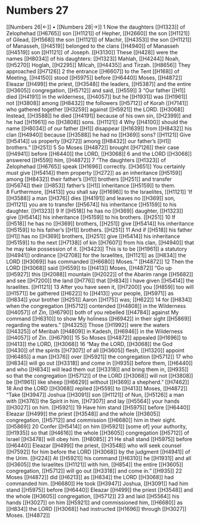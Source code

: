# Numbers 27
[[Numbers 26|←]] • [[Numbers 28|→]]
1 Now the daughters [[H1323]] of Zelophehad [[H6765]] son [[H1121]] of Hepher, [[H2660]] the son [[H1121]] of Gilead, [[H1568]] the son [[H1121]] of Machir, [[H4353]] the son [[H1121]] of Manasseh, [[H4519]] belonged to the clans [[H4940]] of Manasseh [[H4519]] son [[H1121]] of Joseph. [[H3130]] These [[H428]] were the names [[H8034]] of his daughters: [[H1323]] Mahlah, [[H4244]] Noah, [[H5270]] Hoglah, [[H2295]] Milcah, [[H4435]] and Tirzah. [[H8656]] They approached [[H7126]] 
2 the entrance [[H6607]] to the Tent [[H168]] of Meeting, [[H4150]] stood [[H5975]] before [[H6440]] Moses, [[H4872]] Eleazar [[H499]] the priest, [[H3548]] the leaders, [[H5387]] and the entire [[H3605]] congregation, [[H5712]] and said, [[H559]] 
3 “Our father [[H1]] died [[H4191]] in the wilderness, [[H4057]] but he [[H1931]] was [[H1961]] not [[H3808]] among [[H8432]] the followers [[H5712]] of Korah [[H7141]] who gathered together [[H3259]] against [[H5921]] the LORD. [[H3068]] Instead, [[H3588]] he died [[H4191]] because of his own sin, [[H2399]] and he had [[H1961]] no [[H3808]] sons. [[H1121]] 
4 Why [[H4100]] should the name [[H8034]] of our father [[H1]] disappear [[H1639]] from [[H8432]] his clan [[H4940]] because [[H3588]] he had no [[H369]] sons? [[H1121]] Give [[H5414]] us property [[H272]] among [[H8432]] our father’s [[H1]] brothers.” [[H251]] 
5 So Moses [[H4872]] brought [[H7126]] their case [[H4941]] before [[H6440]] the LORD, [[H3068]] 
6 and the LORD [[H3068]] answered [[H559]] him, [[H4872]] 
7 “The daughters [[H1323]] of Zelophehad [[H6765]] speak [[H1696]] correctly. [[H3651]] You certainly must give [[H5414]] them  property [[H272]] as an inheritance [[H5159]] among [[H8432]] their father’s [[H1]] brothers [[H251]] and transfer [[H5674]] their [[H853]] father’s [[H1]] inheritance [[H5159]] to them.  
8 Furthermore, [[H413]] you shall say [[H1696]] to the Israelites, [[H1121]] ‘If [[H3588]] a man [[H376]] dies [[H4191]] and leaves no [[H369]] son, [[H1121]] you are to transfer [[H5674]] his inheritance [[H5159]] to his daughter. [[H1323]] 
9 If [[H518]] he has no [[H369]] daughter, [[H1323]] give [[H5414]] his inheritance [[H5159]] to his brothers. [[H251]] 
10 If [[H518]] he has no [[H369]] brothers, [[H251]] give [[H5414]] his inheritance [[H5159]] to his father’s [[H1]] brothers. [[H251]] 
11 And if [[H518]] his father [[H1]] has no [[H369]] brothers, [[H251]] give [[H5414]] his inheritance [[H5159]] to the next [[H7138]] of kin [[H7607]] from his clan, [[H4940]] that he may take possession of it. [[H3423]] This is to be [[H1961]] a statutory [[H4941]] ordinance [[H2708]] for the Israelites, [[H1121]] as [[H834]] the LORD [[H3069]] has commanded [[H6680]] Moses.’” [[H4872]] 
12 Then the LORD [[H3068]] said [[H559]] to [[H413]] Moses, [[H4872]] “Go up [[H5927]] this [[H2088]] mountain [[H2022]] of the Abarim range [[H5682]] and see [[H7200]] the land [[H776]] that [[H834]] I have given [[H5414]] the Israelites. [[H1121]] 
13 After you have seen it, [[H7200]] you [[H859]] too will [[H1571]] be gathered [[H622]] to [[H413]] your people, [[H5971]] as [[H834]] your brother [[H251]] Aaron [[H175]] was; [[H622]] 
14 for [[H834]] when the congregation [[H5712]] contended [[H4808]] in the Wilderness [[H4057]] of Zin, [[H6790]] both of you rebelled [[H4784]] against My command [[H6310]] to show My holiness [[H6942]] in their sight [[H5869]] regarding the waters.” [[H4325]] Those [[H1992]] were the waters [[H4325]] of Meribah [[H4809]] in Kadesh, [[H6946]] in the Wilderness [[H4057]] of Zin. [[H6790]] 
15 So Moses [[H4872]] appealed [[H1696]] to [[H413]] the LORD, [[H3068]] 
16 “May the LORD, [[H3068]] the God [[H430]] of the spirits [[H7307]] of all [[H3605]] flesh, [[H1320]] appoint [[H6485]] a man [[H376]] over [[H5921]] the congregation [[H5712]] 
17 who [[H834]] will go out [[H3318]] and come in [[H935]] before them, [[H6440]] and who [[H834]] will lead them out [[H3318]] and bring them in, [[H935]] so that the congregation [[H5712]] of the LORD [[H3068]] will not [[H3808]] be [[H1961]] like sheep [[H6629]] without [[H369]] a shepherd.” [[H7462]] 
18 And the LORD [[H3068]] replied [[H559]] to [[H413]] Moses, [[H4872]] “Take [[H3947]] Joshua [[H3091]] son [[H1121]] of Nun, [[H5126]] a man with [[H376]] the Spirit in him, [[H7307]] and lay [[H5564]] your hands [[H3027]] on him. [[H5921]] 
19 Have him stand [[H5975]] before [[H6440]] Eleazar [[H499]] the priest [[H3548]] and the whole [[H3605]] congregation, [[H5712]] and commission [[H6680]] him in their sight. [[H5869]] 
20 Confer [[H5414]] on him [[H5921]] [some of] your authority, [[H1935]] so that [[H4616]] the whole [[H3605]] congregation [[H5712]] of Israel [[H3478]] will obey him. [[H8085]] 
21 He shall stand [[H5975]] before [[H6440]] Eleazar [[H499]] the priest, [[H3548]] who will seek counsel [[H7592]] for him  before the LORD [[H3068]] by the judgment [[H4941]] of the Urim. [[H224]] At [[H5921]] his command [[H6310]] he [[H1931]] and all [[H3605]] the Israelites [[H1121]] with him, [[H854]] the entire [[H3605]] congregation, [[H5712]] will go out [[H3318]] and come in.” [[H935]] 
22 Moses [[H4872]] did [[H6213]] as [[H834]] the LORD [[H3068]] had commanded him. [[H6680]] He took [[H3947]] Joshua, [[H3091]] had him stand [[H5975]] before [[H6440]] Eleazar [[H499]] the priest [[H3548]] and the whole [[H3605]] congregation, [[H5712]] 
23 and laid [[H5564]] his hands [[H3027]] on him [[H5921]] and commissioned him, [[H6680]] as [[H834]] the LORD [[H3068]] had instructed [[H1696]] through [[H3027]] Moses. [[H4872]] 
